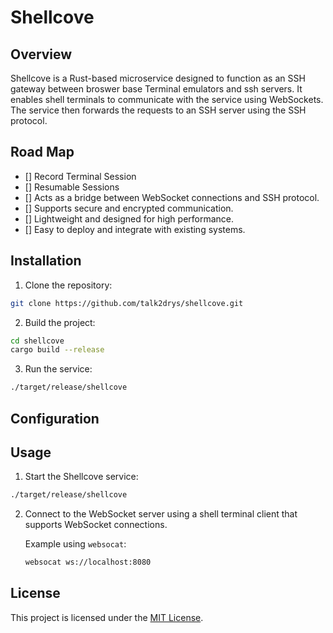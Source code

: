 # Shellcove

## Overview

Shellcove is a Rust-based microservice designed to function as an SSH gateway between broswer base 
Terminal emulators and ssh servers. It enables shell terminals to communicate with the service 
using WebSockets. The service then forwards the requests to an SSH server using the SSH protocol.

## Road Map

- [] Record Terminal Session
- [] Resumable Sessions
- [] Acts as a bridge between WebSocket connections and SSH protocol.
- [] Supports secure and encrypted communication.
- [] Lightweight and designed for high performance.
- [] Easy to deploy and integrate with existing systems.

## Installation

1. Clone the repository:

```bash
git clone https://github.com/talk2drys/shellcove.git
```

2. Build the project:

```bash
cd shellcove
cargo build --release
```

3. Run the service:

```bash
./target/release/shellcove
```

## Configuration
[comment]: <> (add configuration details)


## Usage

1. Start the Shellcove service:

```bash
./target/release/shellcove
```

2. Connect to the WebSocket server using a shell terminal client that supports WebSocket connections.

   Example using `websocat`:

   ```bash
   websocat ws://localhost:8080
   ```

## License

This project is licensed under the [MIT License](LICENSE).
